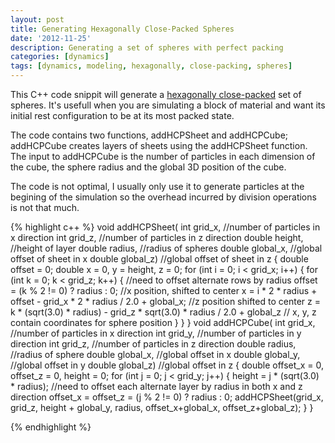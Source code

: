 ```yaml
---
layout: post
title: Generating Hexagonally Close-Packed Spheres
date: '2012-11-25'
description: Generating a set of spheres with perfect packing
categories: [dynamics]
tags: [dynamics, modeling, hexagonally, close-packing, spheres]
---
```


This C++ code snippit will generate a [hexagonally close-packed](http://en.wikipedia.org/wiki/Close-packing_of_equal_spheres) set of spheres. It's usefull when you are simulating a block of material and want its initial rest configuration to be at its most packed state. 

The code contains two functions, addHCPSheet and addHCPCube; addHCPCube creates layers of sheets using the addHCPSheet function. The input to addHCPCube is the number of particles in each dimension of the cube, the sphere radius and the global 3D position of the cube.

The code is not optimal, I usually only use it to generate particles at the begining of the simulation so the overhead incurred by division operations is not that much.



{% highlight c++ %}
void addHCPSheet(
  int grid_x,       //number of particles in x direction
  int grid_z,       //number of particles in z direction
  double height,    //height of layer
  double radius,    //radius of spheres
  double global_x,  //global offset of sheet in x
  double global_z)  //global offset of sheet in z
{
    double offset = 0;
    double x = 0, y = height, z = 0;
    for (int i = 0; i < grid_x; i++) {
      for (int k = 0; k < grid_z; k++) {
        //need to offset alternate rows by radius
        offset = (k % 2 != 0) ? radius : 0;
        //x position, shifted to center
        x = i * 2 * radius + offset  - grid_x * 2 * radius / 2.0 + global_x;
        //z position shifted to center
        z = k * (sqrt(3.0) * radius)  - grid_z * sqrt(3.0) * radius / 2.0 + global_z
        // x, y, z contain coordinates for sphere position
      }
    }
}
void addHCPCube(
  int grid_x,      //number of particles in x direction
  int grid_y,      //number of particles in y direction
  int grid_z,      //number of particles in z direction
  double radius,   //radius of sphere
  double global_x, //global offset in x
  double global_y, //global offset in y
  double global_z) //global offset in z
{
    double offset_x = 0, offset_z = 0, height = 0;
    for (int j = 0; j < grid_y; j++) {
      height = j * (sqrt(3.0) * radius);
      //need to offset each alternate layer by radius in both x and z direction
      offset_x = offset_z = (j % 2 != 0) ? radius : 0;
      addHCPSheet(grid_x, grid_z, height + global_y, radius, offset_x+global_x, offset_z+global_z);
    }
}

{% endhighlight %}


